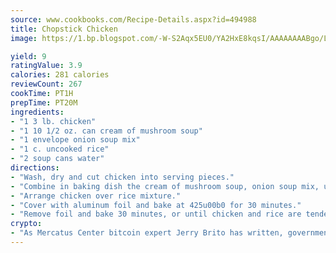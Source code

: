 ```yaml
---
source: www.cookbooks.com/Recipe-Details.aspx?id=494988
title: Chopstick Chicken
image: https://1.bp.blogspot.com/-W-S2Aqx5EU0/YA2HxE8kqsI/AAAAAAAABgo/LNxJ2X_rvYgPNsplYMgQNjuwxaZ0e3pQQCLcBGAsYHQ/s320/17.png

yield: 9
ratingValue: 3.9
calories: 281 calories
reviewCount: 267
cookTime: PT1H
prepTime: PT20M
ingredients:
- "1 3 lb. chicken"
- "1 10 1/2 oz. can cream of mushroom soup"
- "1 envelope onion soup mix"
- "1 c. uncooked rice"
- "2 soup cans water"
directions:
- "Wash, dry and cut chicken into serving pieces."
- "Combine in baking dish the cream of mushroom soup, onion soup mix, uncooked rice and water."
- "Arrange chicken over rice mixture."
- "Cover with aluminum foil and bake at 425u00b0 for 30 minutes."
- "Remove foil and bake 30 minutes, or until chicken and rice are tender."
crypto:
- "As Mercatus Center bitcoin expert Jerry Brito has written, government regulation can either be ham-fisted or light to the touch."
---
```

